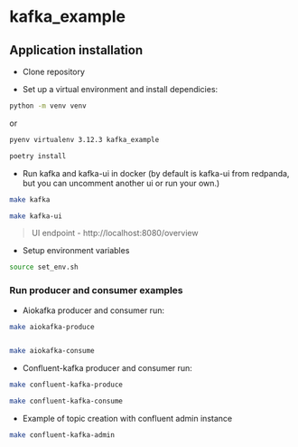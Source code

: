 # kafka_example

## Application installation

- Clone repository

- Set up a virtual environment and install dependicies:

```sh
python -m venv venv
```

or

```sh
pyenv virtualenv 3.12.3 kafka_example
```

```sh
poetry install
```

- Run kafka and kafka-ui in docker
  (by default is kafka-ui from redpanda, but you can uncomment another ui or run your own.)

```sh
make kafka
```

```sh
make kafka-ui
```

> UI endpoint - http://localhost:8080/overview

- Setup environment variables

```sh
source set_env.sh
```

### Run producer and consumer examples

- Aiokafka producer and consumer run:

```sh
make aiokafka-produce
```

```sh

make aiokafka-consume
```

- Confluent-kafka producer and consumer run:

```sh
make confluent-kafka-produce
```


```sh
make confluent-kafka-consume
```

- Example of topic creation with confluent admin instance

```sh
make confluent-kafka-admin
```
